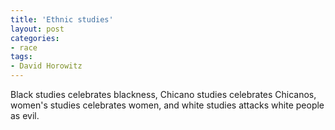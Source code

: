 ```yaml
---
title: 'Ethnic studies'
layout: post
categories:
- race
tags:
- David Horowitz
---
```


Black studies celebrates blackness, Chicano studies celebrates Chicanos, women's studies celebrates women, and white studies attacks white people as evil.